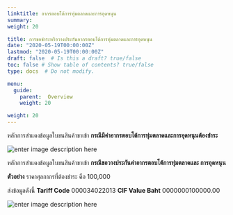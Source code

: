```yaml
---
linktitle: อากรตอบโต้การทุ่มตลาดและการอุดหนุน
summary: 
weight: 20

title: การขอชำระหรือวางประกันอากรตอบโต้การทุ่มตลาดและการอุดหนุน
date: "2020-05-19T00:00:00Z"
lastmod: "2020-05-19T00:00:00Z"
draft: false  # Is this a draft? true/false
toc: false # Show table of contents? true/false
type: docs  # Do not modify.

menu:
  guide:
    parent:  Overview
    weight: 20

weight: 20
---
```



หลักการสำแดงข้อมูลใบขนสินค้าขาเข้า  **กรณีมีค่าอากรตอบโต้การทุ่มตลาดและการอุดหนุนต้องชำระ**

![enter image description here](https://github.com/yosarawut/KnowledgeCenter/raw/master/KnowledgeCenter/e-Customs/e-Import/e-Import-manual/img/e-Import_2018png_Page112.png)

หลักการสำแดงข้อมูลใบขนสินค้าขาเข้า  **กรณีขอวางประกันค่าอากรตอบโต้การทุ่มตลาดและ
การอุดหนุน**

**ตัวอย่าง**  	ราคาศุลกากรที่ต้องชำระ	คือ 	100,000

ส่งข้อมูลดังนี้
**Tariff Code**			000034022013 
**CIF Value Baht**	0000000100000.00

![enter image description here](https://github.com/yosarawut/KnowledgeCenter/raw/master/KnowledgeCenter/e-Customs/e-Import/e-Import-manual/img/e-Import_2018png_Page113.png)